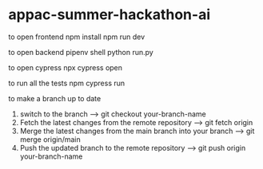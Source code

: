 # appac-summer-hackathon-ai

to open frontend
npm install
npm run dev


to open backend 
pipenv shell
python run.py

to open cypress
npx cypress open 

to run all the tests
npm cypress run

to make a branch up to date 
1. switch to the branch --> git checkout your-branch-name
2. Fetch the latest changes from the remote repository --> git fetch origin
3. Merge the latest changes from the main branch into your branch --> git merge origin/main
4. Push the updated branch to the remote repository --> git push origin your-branch-name


